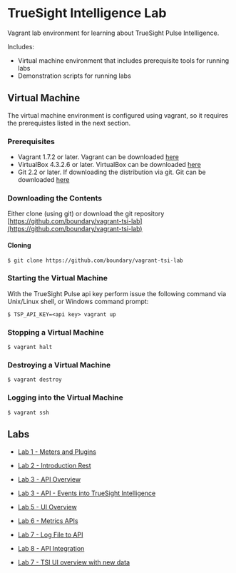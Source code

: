 TrueSight Intelligence Lab
============================

Vagrant lab environment for learning about TrueSight Pulse Intelligence.

Includes:
- Virtual machine environment that includes prerequisite tools for running labs
- Demonstration scripts for running labs

## Virtual Machine

The virtual machine environment is configured using vagrant, so it requires the prerequistes listed in the next section.

### Prerequisites

- Vagrant 1.7.2 or later. Vagrant can be downloaded [here](https://www.vagrantup.com/downloads.html)
- VirtualBox 4.3.2.6 or later. VirtualBox can be downloaded [here](https://www.virtualbox.org/wiki/Downloads)
- Git 2.2 or later. If downloading the distribution via git. Git can be downloaded [here](http://git-scm.com/download)

### Downloading the Contents

Either clone (using git) or download the git repository [https://github.com/boundary/vagrant-tsi-lab](https://github.com/boundary/vagrant-tsi-lab)

#### Cloning

```
$ git clone https://github.com/boundary/vagrant-tsi-lab
```

### Starting the Virtual Machine

With the TrueSight Pulse api key perform issue the following command via Unix/Linux shell, or Windows command prompt:

```
$ TSP_API_KEY=<api key> vagrant up
```

### Stopping a Virtual Machine

```
$ vagrant halt
```

### Destroying a Virtual Machine

```
$ vagrant destroy
```

### Logging into the Virtual Machine

```
$ vagrant ssh
```

## Labs

- [Lab 1 - Meters and Plugins](labs/lab1.md)

- [Lab 2 - Introduction Rest](labs/lab2.md)

- [Lab 3 - API Overview](labs/lab3.md)

- [Lab 3 - API - Events into TrueSight Intelligence](labs/lab4.md)

- [Lab 5 - UI Overview](labs/lab5.md)

- [Lab 6 - Metrics APIs](labs/lab6.md)

- [Lab 7 - Log File to API](labs/lab7.md)

- [Lab 8 - API Integration](labs/lab8.md)

- [Lab 7 - TSI UI overview with new data](labs/lab4.md)
